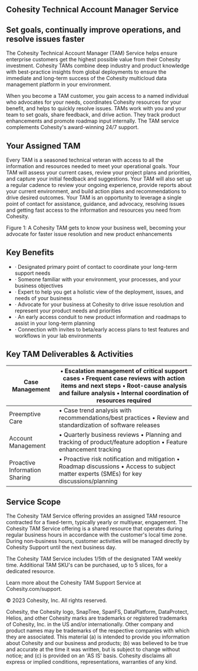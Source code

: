 <!-- image -->

## Cohesity Technical Account Manager Service

## Set goals, continually improve operations, and resolve issues faster

The Cohesity Technical Account Manager (TAM) Service helps ensure enterprise customers get the highest possible value from their Cohesity investment. Cohesity TAMs combine deep industry and product knowledge with best-practice insights from global deployments to ensure the immediate and long-term success of the Cohesity multicloud data management platform in your environment.

When you become a TAM customer, you gain access to a named individual who advocates for your needs, coordinates Cohesity resources for your benefit, and helps to quickly resolve issues. TAMs work with you and your team to set goals, share feedback, and drive action. They track  product enhancements and promote roadmap input internally. The TAM service complements Cohesity's award-winning 24/7 support.

## Your Assigned TAM

Every TAM is a seasoned technical veteran with access to all the information and resources needed to meet your operational goals. Your TAM will assess your current cases, review your project plans and priorities, and capture your initial feedback and suggestions. Your TAM will also set up a regular cadence to review your ongoing experience, provide reports about your current environment, and build action plans and recommendations to drive desired outcomes. Your TAM is an opportunity to leverage a single point of contact for assistance, guidance, and advocacy, resolving issues and getting fast access to the information and resources you need from Cohesity.

<!-- image -->

Figure 1: A Cohesity TAM gets to know your business well, becoming your advocate for faster issue resolution and new product enhancements

<!-- image -->

## Key Benefits

- ·  Designated primary point of contact to coordinate your long-term support needs
- ·  Someone familiar with your environment, your processes, and your business objectives
- ·  Expert to help you get a holistic view of the deployment, issues, and needs of your business
- ·  Advocate for your business at Cohesity to drive issue resolution and represent your product needs and priorities
- ·  An early access conduit to new product information and roadmaps to assist in your long-term planning
- ·  Connection with invites to beta/early access plans to test features and workflows in your lab environments

## Key TAM Deliverables &amp; Activities

| Case Management               | • Escalation management of critical support cases • Frequent case reviews with action items and next steps • Root-cause analysis and failure analysis • Internal coordination of resources required   |
|-------------------------------|-------------------------------------------------------------------------------------------------------------------------------------------------------------------------------------------------------|
| Preemptive Care               | • Case trend analysis with recommendations/best practices • Review and standardization of software releases                                                                                           |
| Account Management            | • Quarterly business reviews • Planning and tracking of product/feature adoption • Feature enhancement tracking                                                                                       |
| Proactive Information Sharing | • Proactive risk notification and mitigation • Roadmap discussions • Access to subject matter experts (SMEs) for key discussions/planning                                                             |

## Service Scope

The Cohesity TAM Service offering provides an assigned TAM resource contracted for a fixed-term, typically yearly or multiyear, engagement. The Cohesity TAM Service offering is a shared resource that operates during regular business hours in accordance with the customer's local time zone. During non-business hours, customer activities will be managed directly by Cohesity Support until the next business day.

The Cohesity TAM Service includes 1/5th of the designated TAM weekly time. Additional TAM SKU's can be purchased, up to 5 slices, for a dedicated resource.

Learn more about the Cohesity TAM Support Service at Cohesity.com/support.

<!-- image -->

<!-- image -->

© 2023 Cohesity, Inc. All rights reserved.

Cohesity, the Cohesity logo, SnapTree, SpanFS, DataPlatform, DataProtect, Helios, and other Cohesity marks are trademarks or registered trademarks of Cohesity, Inc. in the US and/or internationally. Other company and product names may be trademarks of the respective companies with which they are associated. This material (a) is intended to provide you information about Cohesity and our business and products; (b) was believed to be true and accurate at the time it was written, but is subject to change without notice; and (c) is provided on an 'AS IS' basis. Cohesity disclaims all express or implied conditions, representations, warranties of any kind.